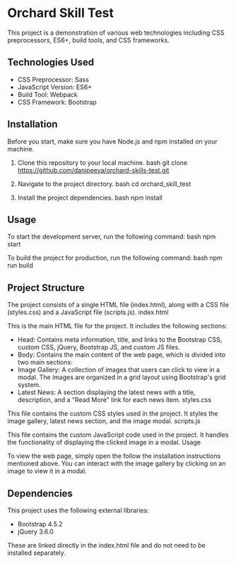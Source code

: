# Orchard Skill Test

This project is a demonstration of various web technologies including CSS preprocessors, ES6+, build tools, and CSS frameworks.

## Technologies Used

- CSS Preprocessor: Sass
- JavaScript Version: ES6+
- Build Tool: Webpack
- CSS Framework: Bootstrap

## Installation

Before you start, make sure you have Node.js and npm installed on your machine.

1. Clone this repository to your local machine.
bash
git clone https://github.com/danipeeya/orchard-skills-test.git

2. Navigate to the project directory.
bash
cd orchard_skill_test

3. Install the project dependencies.
bash
npm install

## Usage

To start the development server, run the following command:
bash
npm start

To build the project for production, run the following command:
bash
npm run build

## Project Structure

The project consists of a single HTML file (index.html), along with a CSS file (styles.css) and a JavaScript file (scripts.js).
index.html

This is the main HTML file for the project. It includes the following sections:

- Head: Contains meta information, title, and links to the Bootstrap CSS, custom CSS, jQuery, Bootstrap JS, and custom JS files.
- Body: Contains the main content of the web page, which is divided into two main sections:
- Image Gallery: A collection of images that users can click to view in a modal. The images are organized in a grid layout using Bootstrap's grid system.
- Latest News: A section displaying the latest news with a title, description, and a "Read More" link for each news item.
styles.css

This file contains the custom CSS styles used in the project. It styles the image gallery, latest news section, and the image modal.
scripts.js

This file contains the custom JavaScript code used in the project. It handles the functionality of displaying the clicked image in a modal.
Usage

To view the web page, simply open the follow the installation instructions mentioned above. You can interact with the image gallery by clicking on an image to view it in a modal.

## Dependencies

This project uses the following external libraries:

- Bootstrap 4.5.2
- jQuery 3.6.0

These are linked directly in the index.html file and do not need to be installed separately.

